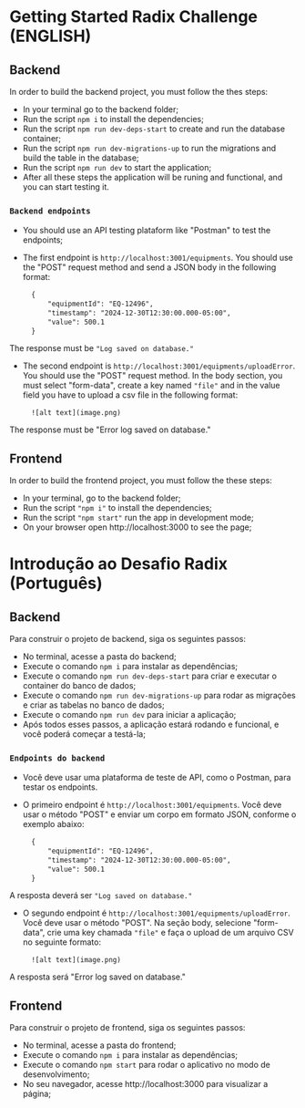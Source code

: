 # Getting Started Radix Challenge (ENGLISH)

## Backend

In order to build the backend project, you must follow the thes steps:

- In your terminal go to the backend folder;
- Run the script `npm i` to install the dependencies;
- Run the script `npm run dev-deps-start` to create and run the database container;
- Run the script `npm run dev-migrations-up` to run the migrations and build the table in the database;
- Run the script `npm run dev` to start the application;
- After all these steps the application will be runing and functional, and you can start testing it.

### `Backend endpoints`

- You should use an API testing plataform like "Postman" to test the endpoints;
- The first endpoint is `http://localhost:3001/equipments`. You should use the "POST" request method and send a JSON body in the following format: 

        {
            "equipmentId": "EQ-12496",
            "timestamp": "2024-12-30T12:30:00.000-05:00",
            "value": 500.1
        }

The response must be `"Log saved on database."`

- The second endpoint is `http://localhost:3001/equipments/uploadError`. You should use the "POST" request method. In the body section, you must select "form-data", create a key named `"file"` and in the value field you have to upload a csv file in the following format:

        ![alt text](image.png)


The response must be "Error log saved on database."

## Frontend

In order to build the frontend project, you must follow the these steps:

- In your terminal, go to the backend folder;
- Run the script `"npm i"` to install the dependencies;
- Run the script `"npm start"` run the app in development mode;
- On your browser open http://localhost:3000 to see the page;

# Introdução ao Desafio Radix (Português)

## Backend

Para construir o projeto de backend, siga os seguintes passos:

- No terminal, acesse a pasta do backend;
- Execute o comando `npm i` para instalar as dependências;
- Execute o comando `npm run dev-deps-start` para criar e executar o container do banco de dados;
- Execute o comando `npm run dev-migrations-up` para rodar as migrações e criar as tabelas no banco de dados;
- Execute o comando `npm run dev` para iniciar a aplicação;
- Após todos esses passos, a aplicação estará rodando e funcional, e você poderá começar a testá-la;

### `Endpoints do backend`

- Você deve usar uma plataforma de teste de API, como o Postman, para testar os endpoints.
- O primeiro endpoint é `http://localhost:3001/equipments`. Você deve usar o método "POST" e enviar um corpo em formato JSON, conforme o exemplo abaixo:

        {
            "equipmentId": "EQ-12496",
            "timestamp": "2024-12-30T12:30:00.000-05:00",
            "value": 500.1
        }

A resposta deverá ser `"Log saved on database."`

- O segundo endpoint é `http://localhost:3001/equipments/uploadError`. Você deve usar o método "POST". Na seção body, selecione "form-data", crie uma key chamada `"file"` e faça o upload de um arquivo CSV no seguinte formato:

        ![alt text](image.png)


A resposta será "Error log saved on database."

## Frontend

Para construir o projeto de frontend, siga os seguintes passos:

- No terminal, acesse a pasta do frontend;
- Execute o comando `npm i` para instalar as dependências;
- Execute o comando `npm start` para rodar o aplicativo no modo de desenvolvimento;
- No seu navegador, acesse http://localhost:3000 para visualizar a página;
